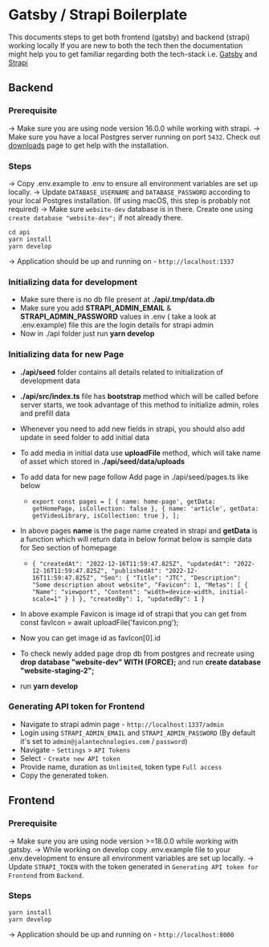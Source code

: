 # Gatsby / Strapi Boilerplate

This documents steps to get both frontend (gatsby) and backend (strapi) working locally
If you are new to both the tech then the documentation might help you to get familiar regarding both the tech-stack
i.e. [Gatsby](https://v4.gatsbyjs.com/docs/) and [Strapi](https://docs.strapi.io/developer-docs/latest/getting-started/quick-start.html)

## Backend

### Prerequisite

-> Make sure you are using node version 16.0.0 while working with strapi.
-> Make sure you have a local Postgres server running on port `5432`. Check out [downloads](https://www.postgresql.org/download/) page to get help
with the installation.

### Steps

-> Copy .env.example to .env to ensure all environment variables are set up locally.
-> Update `DATABASE_USERNAME` and `DATABASE_PASSWORD` according to your local Postgres installation. (If using macOS, this step is probably not 
required)
-> Make sure `website-dev` database is in there. Create one using `create database "website-dev";` if not already there.

```
cd api
yarn install
yarn develop
```

-> Application should be up and running on - `http://localhost:1337`

### Initializing data for development

- Make sure there is no db file present at **./api/.tmp/data.db**
- Make sure you add **STRAPI_ADMIN_EMAIL** & **STRAPI_ADMIN_PASSWORD** values in .env ( take a look at .env.example) file this are the login
  details for strapi admin
- Now in ./api folder just run **yarn develop**

### Initializing data for new Page

- **./api/seed** folder contains all details related to initialization of development data
- **./api/src/index.ts** file has **bootstrap** method which will be called before server starts, we took advantage of this method to initialize
  admin, roles and prefill data
- Whenever you need to add new fields in strapi, you should also add update in seed folder to add initial data
- To add media in initial data use **uploadFile** method, which will take name of asset which stored in **./api/seed/data/uploads**
- To add data for new page follow
  Add page in ./api/seed/pages.ts
  like below

    - `export const pages = [
      {
        name: home-page',
        getData: getHomePage,
        isCollection: false
      },
      {
        name: 'article',
        getData: getVideoLibrary,
        isCollection: true
      },
      ];`
- In above pages **name** is the page name created in strapi and **getData** is a function which will return data in below format below is sample data
  for Seo section of homepage
    - `{
      "createdAt": "2022-12-16T11:59:47.825Z",
      "updatedAt": "2022-12-16T11:59:47.825Z",
      "publishedAt": "2022-12-16T11:59:47.825Z",
      "Seo": {
      "Title": "JTC",
      "Description": "Some description about website",
      "Favicon": 1,
      "Metas": [
      {
      "Name": "viewport",
      "Content": "width=device-width, initial-scale=1"
      }
      ]
      },
      "createdBy": 1,
      "updatedBy": 1
      }`

- In above example Favicon is image id of strapi that you can get from
  const favIcon = await uploadFile('favicon.png');
- Now you can get image id as favIcon[0].id
- To check newly added page drop db from postgres and recreate using **drop database "website-dev" WITH (FORCE);** and run **create database "website-staging-2";**
- run **yarn develop**

### Generating API token for Frontend

- Navigate to strapi admin page - `http://localhost:1337/admin`
- Login using `STRAPI_ADMIN_EMAIL` and `STRAPI_ADMIN_PASSWORD` (By default it's set to `admin@jalantechnologies.com` / `password`)
- Navigate - `Settings` > `API Tokens`
- Select - `Create new API token`
- Provide name, duration as `Unlimited`, token type `Full access`
- Copy the generated token.

## Frontend

### Prerequisite

-> Make sure you are using node version >=18.0.0 while working with gatsby.
-> While working on develop copy .env.example file to your .env.development to ensure all environment variables are set up locally.
-> Update `STRAPI_TOKEN` with the token generated in `Generating API token for Frontend` from `Backend`.

### Steps

```
yarn install
yarn develop
```

-> Application should be up and running on - `http://localhost:8000`
